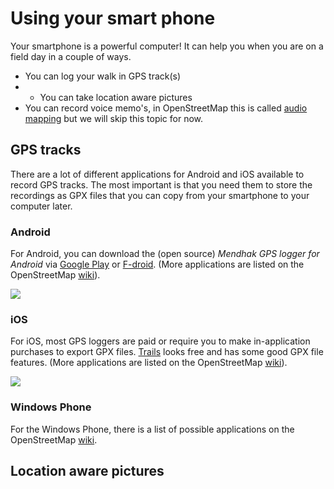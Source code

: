 # Using your smart phone

Your smartphone is a powerful computer! It can help you when you are on a field day in a couple of ways.
- You can log your walk in GPS track(s)
- - You can take location aware pictures
- You can record voice memo's, in OpenStreetMap this is called [audio mapping](http://wiki.openstreetmap.org/wiki/Audio_mapping) but we will skip this topic for now.

## GPS tracks
There are a lot of different applications for Android and iOS available to record GPS tracks. The most important is that you need them to store the recordings as GPX files that you can copy from your smartphone to your computer later.

### Android
For Android, you can download the (open source) _Mendhak GPS logger for Android_ via [Google Play](https://play.google.com/store/apps/details?id=com.mendhak.gpslogger&hl=en) or [F-droid](https://f-droid.org/repository/browse/?fdfilter=gps+logger&fdid=com.mendhak.gpslogger). (More applications are listed on the OpenStreetMap [wiki](http://wiki.openstreetmap.org/wiki/Android#Track-making_features)).

![](https://f-droid.org/repo/icons/com.mendhak.gpslogger.27.png)

### iOS
For iOS, most GPS loggers are paid or require you to make in-application purchases to export GPX files. [Trails](https://itunes.apple.com/us/app/trails-outdoor-gps-logbook/id913277014?mt=8) looks free and has some good GPX file features. (More applications are listed on the OpenStreetMap [wiki](http://wiki.openstreetmap.org/wiki/Apple_iOS#Track_making_features)).

![](http://a4.mzstatic.com/us/r30/Purple18/v4/ed/08/c8/ed08c8ea-6954-3b11-5eab-37b5b228692f/icon40x40.jpeg)

### Windows Phone
For the Windows Phone, there is a list of possible applications on the OpenStreetMap [wiki](http://wiki.openstreetmap.org/wiki/Windows_Phone#Track_making_features).


## Location aware pictures





 